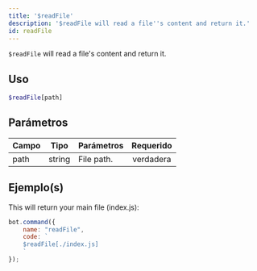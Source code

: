 ```yaml
---
title: '$readFile'
description: '$readFile will read a file''s content and return it.'
id: readFile
---
```


`$readFile` will read a file's content and return it.

## Uso

```php
$readFile[path]
```

## Parámetros

| Campo | Tipo   | Parámetros | Requerido |
| ----- | ------ | ---------- |:---------:|
| path  | string | File path. | verdadera |

## Ejemplo(s)

This will return your main file (index.js):

```javascript
bot.command({
    name: "readFile",
    code: `
    $readFile[./index.js]
    `
});
```